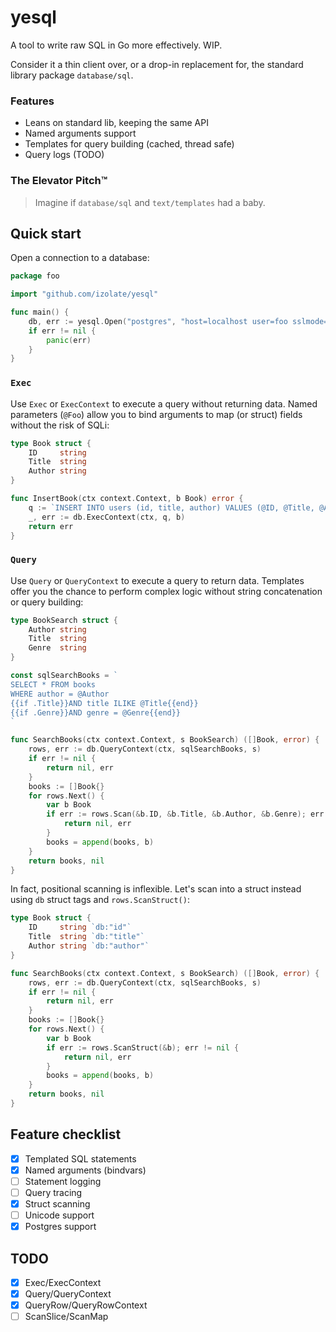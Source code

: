 # yesql

A tool to write raw SQL in Go more effectively. WIP.

Consider it a thin client over, or a drop-in replacement for, the standard library package `database/sql`.

### Features
* Leans on standard lib, keeping the same API
* Named arguments support
* Templates for query building (cached, thread safe)
* Query logs (TODO)

### The Elevator Pitch™

> Imagine if `database/sql` and `text/templates` had a baby.

## Quick start

Open a connection to a database:

```go
package foo

import "github.com/izolate/yesql"

func main() {
    db, err := yesql.Open("postgres", "host=localhost user=foo sslmode=disable")
    if err != nil {
        panic(err)
    }
}
```

### `Exec`

Use `Exec` or `ExecContext` to execute a query without returning data. Named parameters (`@Foo`) allow you to bind arguments to map (or struct) fields without the risk of SQLi:

```go
type Book struct {
    ID     string
    Title  string
    Author string
}

func InsertBook(ctx context.Context, b Book) error {
    q := `INSERT INTO users (id, title, author) VALUES (@ID, @Title, @Author)`
    _, err := db.ExecContext(ctx, q, b)
    return err
}
```

### `Query`

Use `Query` or `QueryContext` to execute a query to return data. Templates offer you the chance to perform complex logic without string concatenation or query building:

```go
type BookSearch struct {
    Author string    
    Title  string
    Genre  string
}

const sqlSearchBooks = `
SELECT * FROM books
WHERE author = @Author
{{if .Title}}AND title ILIKE @Title{{end}}
{{if .Genre}}AND genre = @Genre{{end}}
`

func SearchBooks(ctx context.Context, s BookSearch) ([]Book, error) {
    rows, err := db.QueryContext(ctx, sqlSearchBooks, s)
    if err != nil {
        return nil, err
    }
    books := []Book{}
    for rows.Next() {
        var b Book
        if err := rows.Scan(&b.ID, &b.Title, &b.Author, &b.Genre); err != nil {
            return nil, err
        }
        books = append(books, b)
    }
    return books, nil
}
```

In fact, positional scanning is inflexible. Let's scan into a struct instead using `db` struct tags and `rows.ScanStruct()`:

```go
type Book struct {
    ID     string `db:"id"`
    Title  string `db:"title"`
    Author string `db:"author"`
}

func SearchBooks(ctx context.Context, s BookSearch) ([]Book, error) {
    rows, err := db.QueryContext(ctx, sqlSearchBooks, s)
    if err != nil {
        return nil, err
    }
    books := []Book{}
    for rows.Next() {
        var b Book
        if err := rows.ScanStruct(&b); err != nil {
            return nil, err
        }
        books = append(books, b)
    }
    return books, nil
}
```

## Feature checklist

- [x] Templated SQL statements
- [x] Named arguments (bindvars)
- [ ] Statement logging
- [ ] Query tracing
- [x] Struct scanning
- [ ] Unicode support
- [x] Postgres support

## TODO

- [x] Exec/ExecContext
- [x] Query/QueryContext
- [x] QueryRow/QueryRowContext
- [ ] ScanSlice/ScanMap
